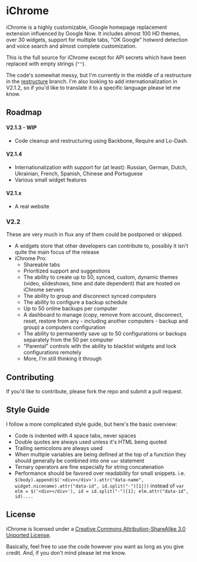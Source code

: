 # iChrome

iChrome is a highly customizable, iGoogle homepage replacement extension influenced by Google Now. It includes almost 100 HD themes, over 30 widgets, support for multiple tabs, "OK Google" hotword detection and voice search and almost complete customization.

This is the full source for iChrome except for API secrets which have been replaced with empty strings (`""`).

The code's somewhat messy, but I'm currently in the middle of a restructure in the [restructure](https://github.com/AMKohn/iChrome/tree/restructure) branch.  I'm also looking to add internationalization in V2.1.2, so if you'd like to translate it to a specific language please let me know.

## Roadmap

#### V2.1.3 - WIP
 - Code cleanup and restructuring using Backbone, Require and Lo-Dash.

#### V2.1.4
 - Internationalization with support for (at least): Russian, German, Dutch, Ukrainian, French, Spanish, Chinese and Portuguese
 - Various small widget features

#### V2.1.x
 - A real website

### V2.2
These are very much in flux any of them could be postponed or skipped.
 - A widgets store that other developers can contribute to, possibly it isn't quite the main focus of the release
 - iChrome Pro:
   - Shareable tabs
   - Prioritized support and suggestions
   - The ability to create up to 50, synced, custom, dynamic themes (video, slideshows, time and date dependent) that are hosted on iChrome servers
   - The ability to group and disconnect synced computers
   - The ability to configure a backup schedule
   - Up to 50 online backups per computer
   - A dashboard to manage (copy, remove from account, disconnect, reset, restore from any - including another computers - backup and group) a computers configuration
   - The ability to permanently save up to 50 configurations or backups separately from the 50 per computer
   - "Parental" controls with the ability to blacklist widgets and lock configurations remotely
   - More, I'm still thinking it through

## Contributing

If you'd like to contribute, please fork the repo and submit a pull request.

## Style Guide
I follow a more complicated style guide, but here's the basic overview:

 - Code is indented with 4 space tabs, never spaces
 - Double quotes are always used unless it's HTML being quoted
 - Trailing semicolons are always used
 - When multiple variables are being defined at the top of a function they should generally be combined into one `var` statement
 - Ternary operators are fine especially for string concatenation
 - Performance should be favored over readability for small snippets. i.e. `$(body).append($('<div></div>').attr("data-name", widget.nicename).attr("data-id", id.split("-")[1]))` instead of `var elm = $('<div></div>'), id = id.split("-")[1]; elm.attr("data-id", id)....`

## License

iChrome is licensed under a [Creative Commons Attribution-ShareAlike 3.0 Unported License](http://creativecommons.org/licenses/by-sa/3.0/deed.en_US).

Basically, feel free to use the code however you want as long as you give credit. And, if you don't mind please let me know.
